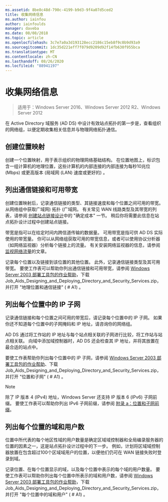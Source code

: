 ```yaml
---
ms.assetid: 8be8c48d-790c-4199-b9d3-9f4a07d5ced2
title: 收集网络信息
ms.author: iainfou
author: iainfoulds
manager: daveba
ms.date: 08/08/2018
ms.topic: article
ms.openlocfilehash: 3c7e7a0a3d193128ecc2186c15eb8f9c0b9d93a9
ms.sourcegitcommit: 1dc35d221eff7f079d9209d92f14fb630f955bca
ms.translationtype: MT
ms.contentlocale: zh-CN
ms.lasthandoff: 08/26/2020
ms.locfileid: "88941197"
---
```

# <a name="collecting-network-information"></a>收集网络信息

> 适用于：Windows Server 2016、Windows Server 2012 R2、Windows Server 2012

在 Active Directory 域服务 (AD DS) 中设计有效站点拓扑的第一步是，查看组织的网络组，以便定期收集相关信息并与物理网络拓扑通信。

## <a name="creating-a-location-map"></a>创建位置映射

创建一个位置映射，用于表示组织的物理网络基础结构。 在位置地图上，标识包含一组计算机的地理位置，这些计算机的内部连接的内部连接为每秒10兆位 (Mbps) 或更高版本 (局域网 (LAN) 速度或更好的) 。

## <a name="listing-communication-links-and-available-bandwidth"></a>列出通信链接和可用带宽

创建位置映射后，记录通信链接的类型、其链接速度和每个位置之间可用的带宽。 从网络组中获取广域网) 拓扑 (广域网。 有关常见 WAN 线路类型及其带宽的列表，请参阅 [创建站点链接设计](../../ad-ds/plan/Creating-a-Site-Link-Design.md)中的 "确定成本" 一节。 稍后你将需要此信息在站点拓扑设计过程中创建站点链接。

带宽是指可以在给定时间内跨信道传输的数据量。 可用带宽是指可供 AD DS 实际使用的带宽量。 你可以从网络组获取可用的带宽信息，或者可以使用协议分析器（如网络监视器）分析每个链接上的流量。 有关安装网络监视器的信息，请参阅 [监视网络流量](/previous-versions/windows/it-pro/windows-server-2003/cc783075(v=ws.10))的文章。

记录每个位置以及链接到该位置的其他位置。 此外，记录通信链接类型及其可用带宽。 要使工作表可以帮助你列出通信链接和可用带宽，请参阅 [Windows Server 2003 部署工具包的作业帮助](https://microsoft.com/download/details.aspx?id=9608)，下载 Job_Aids_Designing_and_Deploying_Directory_and_Security_Services.zip，并打开 "地理位置和通信链接" ( # A1) 。

## <a name="listing-ip-subnets-within-each-location"></a>列出每个位置中的 IP 子网

记录通信链接和每个位置之间可用的带宽后，请记录每个位置中的 IP 子网。 如果你还不知道每个位置中的子网掩码和 IP 地址，请咨询你的网络组。

AD DS 通过将工作站的 IP 地址与每个站点相关联的子网进行比较，将工作站与站点相关联。 向域中添加域控制器时，AD DS 还会检查其 IP 地址，并将其放置在最合适的站点中。

要使工作表帮助你列出每个位置中的 IP 子网，请参阅 [Windows Server 2003 部署工具包的作业帮助](https://microsoft.com/download/details.aspx?id=9608)、下载 Job_Aids_Designing_and_Deploying_Directory_and_Security_Services.zip，并打开 "位置和子网" ( # A1) 。

> [!NOTE]
> 除了 IP 版本 4 (IPv4) 地址，Windows Server 还支持 IP 版本 6 (IPv6) 子网前缀。 要使工作表可以帮助你列出 IPv6 子网前缀，请参阅 [附录 a：位置和子网前缀](../../ad-ds/plan/Appendix-A--Locations-and-Subnet-Prefixes.md)。

## <a name="listing-domains-and-number-of-users-for-each-location"></a>列出每个位置的域和用户数

位置中所代表的每个地区性域的用户数量是确定区域域控制器和全局编录服务器的位置的因素之一，这是站点拓扑设计过程中的下一步。 例如，计划将区域域控制器放置在包含超过100个区域域用户的位置，以便他们仍可在 WAN 链接失败时登录到域。

记录位置、在每个位置显示的域，以及每个位置中表示的每个域的用户数量。 要使工作表可以帮助你列出每个位置中所表示的域和用户数，请参阅 [Windows Server 2003 部署工具包的作业帮助](https://microsoft.com/download/details.aspx?id=9608)，下载 Job_Aids_Designing_and_Deploying_Directory_and_Security_Services.zip，并打开 "每个位置中的域和用户" ( # A1) 。
